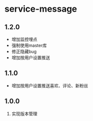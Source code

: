 # service-message

## 1.2.0

- 增加监控埋点
- 强制使用master库
- 修正隐藏bug
- 增加按用户设置推送

## 1.1.0

- 增加按用户设置推送喜欢、评论、新粉丝


## 1.0.0
1. 实现版本管理
